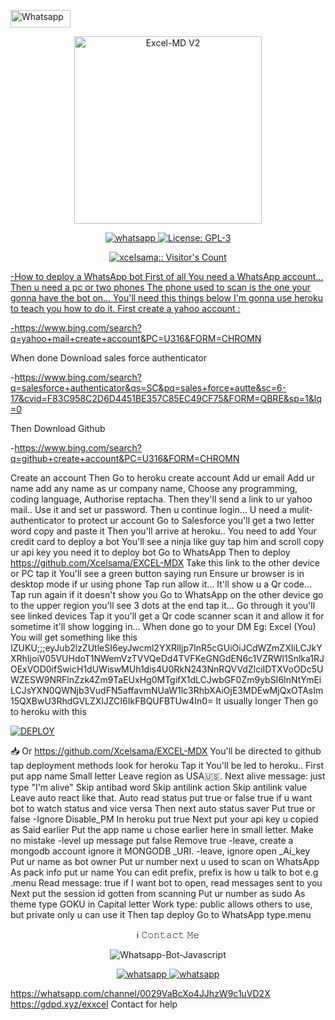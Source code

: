 <a href='https://chat.whatsapp.com/EjCevQuz0IBIlfUUYLPEB4' target="_blank"><img alt='Whatsapp' src='https://img.shields.io/badge/OFFICIAL-GC-h?color=black&style=for-the-badge&logo=whatsapp' width="96.35" height="28"/></a></p>
<p align="center">
  <a href="https://chat.whatsapp.com/ERYl3BYeDgj0xlZUssQI9p">
    <img alt="Excel-MD V2" height="300" src="https://i.imgur.com/oNckzkC.jpg">
  </a>
</p>
   <p align="center">
  <a href="https://wa.me//+2347045035241" target="_blank">
    <img alt="whatsapp" src="https://img.shields.io/badge/ Whatsapp -25D366?style=for-the-badge&logo=whatsapp&logoColor=white" />
  </a>
  <a aria-label="Excel_Md is free to use" href="https://chat.whatsapp.com/ERYl3BYeDgj0xlZUssQI9p" target="_blank">
    <img alt="License: GPL-3" src="https://badges.frapsoft.com/os/gpl/gpl.png?v=103)](https://opensource.org/licenses/GPL-3.0/" target="_blank" />
  </a>
   <a aria-label="Excel-MdV2 is free to use" href="https://whatsapp.com/channel/0029VaBcXo4JJhzW9c1uVD2X" target="_blank">
   </p>
<p align="center"><img src="https://profile-counter.glitch.me/{xcelsama}/count.svg" alt="xcelsama:: Visitor's Count" /></p>
-How to deploy a WhatsApp bot
First of all You need a WhatsApp account... 
Then  u need a pc or two phones
The phone used to scan is the one your gonna have the bot on... 
You'll need this things below
I'm gonna use heroku to teach you how to do it. 
First create a yahoo account :

-https://www.bing.com/search?q=yahoo+mail+create+account&PC=U316&FORM=CHROMN

When done Download sales force authenticator

-https://www.bing.com/search?q=salesforce+authenticator&qs=SC&pq=sales+force+autte&sc=6-17&cvid=F83C958C2D6D4451BE357C85EC49CF75&FORM=QBRE&sp=1&lq=0

Then Download Github

-https://www.bing.com/search?q=github+create+account&PC=U316&FORM=CHROMN

Create an account
Then Go to heroku create account
Add ur email
Add ur name add any name as ur company name, 
Choose any programming, coding language, 
Authorise reptacha. 
Then they'll send a link to ur yahoo mail.. 
Use it and set ur password. 
Then u continue login... U need a mulit-authenticator to protect ur account
Go to Salesforce you'll get a two letter word copy and paste it
Then you'll arrive at heroku.. 
You need to add Your credit card to deploy a bot
You'll see a ninja like guy tap him and scroll copy ur api key you need it to deploy bot
Go to WhatsApp
Then to deploy
https://github.com/Xcelsama/EXCEL-MDX
Take this link to the other device or PC tap it 
You'll see a green button saying run 
Ensure ur browser is in desktop mode if ur using phone
Tap run allow it... It'll show u a Qr code... Tap run again if it doesn't show you
Go to WhatsApp on the other device go to the upper region you'll see 3 dots at the end tap it... 
Go through it you'll see linked devices
Tap it you'll get a Qr code scanner scan it and allow it for sometime it'll show logging in... 
When done go to your DM 
Eg: Excel (You) 
You will get something like this
IZUKU;;;eyJub2lzZUtleSI6eyJwcml2YXRlIjp7InR5cGUiOiJCdWZmZXIiLCJkYXRhIjoiV05VUHdoT1NWemVzTVVQeDd4TVFKeGNGdEN6c1VZRWl1Snlka1RJOExVOD0ifSwicH1dUWiswMUh1dis4U0RkN243NnRQVVdZlciIDTXVoODc5UWZESW9NRFlnZzk4Zm9TaEUxHg0MTgifX1dLCJwbGF0Zm9ybSI6InNtYmEiLCJsYXN0QWNjb3VudFN5affavmNUaW1lc3RhbXAiOjE3MDEwMjQxOTAsIm15QXBwU3RhdGVLZXlJZCI6IkFBQUFBTUw4In0=
It usually longer 
Then go to heroku with this
   <br>

<a href='https://dashboard.heroku.com/new?template=https://github.com/Xcelsama/Excel-MDX' target="_blank"><img alt='DEPLOY' src='https://img.shields.io/badge/-DEPLOY-black?style=for-the-badge&logo=heroku&logoColor=white'/></a>

📥
Or 
https://github.com/Xcelsama/EXCEL-MDX
You'll be directed to github tap deployment methods look for heroku Tap it 
You'll be led to heroku.. 
First put app name 
Small letter
Leave region as USA🇺🇸. 
Next alive message: just type 
"I'm alive"
Skip antibad word
Skip antilink action
Skip antilink value
Leave auto react like that. 
Auto read status put true or false
true if u want bot to watch status and vice versa
Then next auto status saver
Put true or false 
-Ignore Disable_PM
In heroku put true
Next put your api key u copied as Said earlier
Put the app name u chose earlier here in small letter. Make no mistake
-level up message put false 
Remove true
-leave, create a mongodb account ignore it MONGODB _URI.
-leave, ignore open _Ai_key
Put ur name as bot owner
Put ur number next u used to scan on WhatsApp
As pack info put ur name
You can edit prefix, prefix is how u talk to bot e.g  .menu
Read message: true if I want bot to open, read messages sent to you
Next put the session id gotten from scanning
Put ur number as sudo
As theme type GOKU in Capital letter
Work type: public allows others to use, but private only u can use it
Then tap deploy
Go to WhatsApp type.menu
<p align="center">ℹ️ 𝙲𝚘𝚗𝚝𝚊𝚌𝚝 𝙼𝚎
  <a
 href="https://wa.me//+2347045035241"></a>
</p>
<p align="center">
  <img title="Whatsapp-Bot-Javascript" src="https://img.shields.io/badge/Whatsapp-363303?style=for-the-badge&logo=whatsapp&logoColor=c6c631"></img>
<p align="center">

  <a aria-label="Join our chats" href="https://chat.whatsapp.com/ERYl3BYeDgj0xlZUssQI9p" target="_blank">

   <img alt="whatsapp" src="https://img.shields.io/badge/Join Group-25D366?style=for-the-badge&logo=whatsapp&logoColor=white" />

  </a>

<a aria-label="Join our chats" href="https://wa.me/2347045035241?text=Hi!! Excel, I need Your Help" target="_blank">

   <img alt="whatsapp" src="https://img.shields.io/badge/Bot%20Whatsapp-25D366?style=for-the-badge&logo=whatsapp&logoColor=white" />

</p>

https://whatsapp.com/channel/0029VaBcXo4JJhzW9c1uVD2X
https://gdpd.xyz/exxcel 
Contact for help




